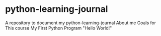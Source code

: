 # python-learning-journal
A repository to document my python-learning-journal
About me
Goals for This course
My First Python Program "Hello World!"
